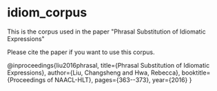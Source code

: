 # idiom_corpus
This is the corpus used in the paper "Phrasal Substitution of Idiomatic Expressions"

Please cite the paper if you want to use this corpus.

@inproceedings{liu2016phrasal,
  title={Phrasal Substitution of Idiomatic Expressions},
  author={Liu, Changsheng and Hwa, Rebecca},
  booktitle={Proceedings of NAACL-HLT},
  pages={363--373},
  year={2016}
}
